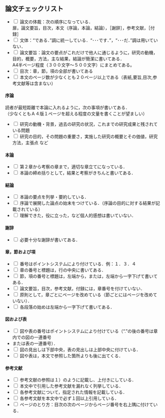 <h2>論文チェックリスト</h2>
<ul>
<li><input type="checkbox"> 論文の体裁：次の順序になっている．<br>扉，論文要旨，目次，本文（序論，本論，結論），［謝辞］，参考文献，［付録］
</li>
<li><input type="checkbox"> 文体：“である．”調に統一している．“･･･です．”，“･･･だ．”調は用いていない． 
</li>
<li><input type="checkbox"> 論文要旨：論文の要点がこれだけで他人に通じるように，研究の動機，目的，概要，方法，主な結果，結論が簡潔に書いてある．<br>A4半ページ程度（３００文字～５００文字）にまとめてある。
</li>
<li><input type="checkbox"> 目次：章，節，項の全部が書いてある 
</li>
<li><input type="checkbox"> 本文のページ数が少なくとも２０ページ以上である（表紙,要旨,目次,参考文献等は含まない） 
</li>
</ul>

<h4> 序論 </h4>
<div>読者が最短距離で本論に入れるように，次の事項が書いてある．<br>（少なくともＡ４版１ページを超える程度の文量を書くことが望ましい） </div> 
<ul>
<li><input type="checkbox"> 研究の動機・背景，過去の研究の状況，これまでの研究成果と残されている問題 
</li>
<li><input type="checkbox"> 研究の目的，その問題の重要さ，実施した研究の概要とその価値，研究方法，主張点 など 
</li>
</ul>

<h4>本論</h4> 
<ul>
<li><input type="checkbox"> 第２章から考察の章まで，適切な章立てになっている． 
</li>
<li><input type="checkbox"> 本論の締め括りとして，結果と考察がきちんと書いてある． 
</li>
</ul>

<h4>結論</h4>
<ul>
<li><input type="checkbox"> 本論の要点を列挙・要約している． 
</li>
<li><input type="checkbox"> 序論で展開した論点の始末をつけている．（序論の目的に対する結果が記載されている） 
</li>
<li><input type="checkbox"> 理解できた，役に立った，など個人的感想は書いていない． 
</li>
</ul>

<h4>謝辞</h4> 
<ul>
<li><input type="checkbox"> 必要十分な謝辞が書いてある． 
</li>
</ul>

<h4>章，節および項</h4>
<ul>
<li><input type="checkbox"> 番号はポイントシステムにより付けている．例：１．３．４ 
</li>
<li><input type="checkbox"> 章の番号と標題は，行の中央に書いてある． 
</li>
<li><input type="checkbox"> 節，項の番号と標題は，左端から，または，左端から一字下げて書いてある． 
</li>
<li><input type="checkbox"> 論文要旨，目次，参考文献，付録には，章番号を付けていない． 
</li>
<li><input type="checkbox"> 原則として，章ごとにページを改めている（節ごとにはページを改めていない）． 
</li>
<li><input type="checkbox"> 各段落の始めは左端から一字下げて書いてある． 
</li>
</ul>

<h4>図および表</h4>
<ul>
<li><input type="checkbox"> 図や表の番号はポイントシステムにより付けている（“.”の後の番号は章内での図の一連番号
</li>
<li>または表の一連番号）． 
</li>
<li><input type="checkbox"> 図の見出しは下部中央，表の見出しは上部中央に付けている． 
</li>
<li><input type="checkbox"> 図や表は，本文で参照した箇所よりも後に出てくる． 
</li>
</ul>

<h4>参考文献</h4>
<ul>
<li><input type="checkbox"> 参考文献の参照は１）のように記載し、上付きにしている． 
</li>
<li><input type="checkbox"> 本文中で引用した参考文献を漏れなく列挙している． 
</li>
<li><input type="checkbox"> 各参考文献について，指定された情報を記載している． 
</li>
<li><input type="checkbox"> 各参考文献を本文中で必ず１回以上引用している． 
</li>
<li><input type="checkbox"> ページのとり方：目次の次のページからページ番号を右上隅に付けている． 
</li>
</ul>